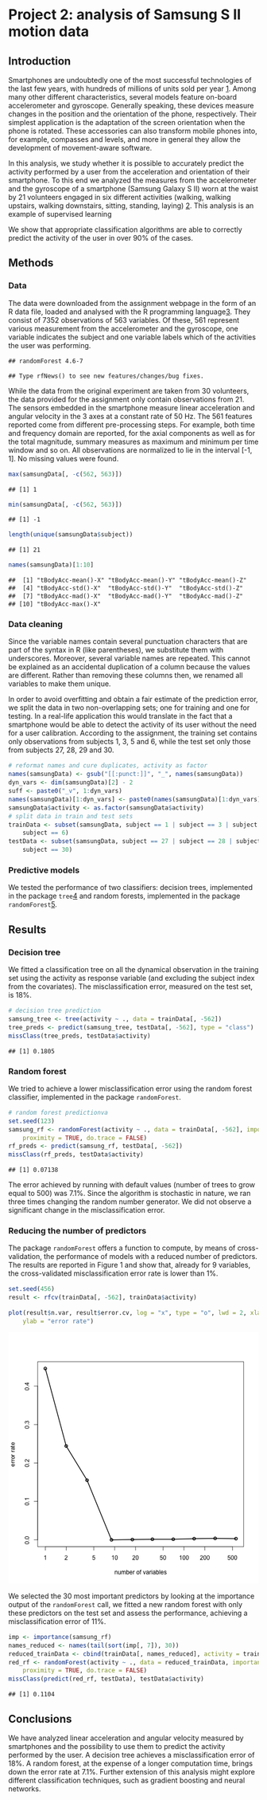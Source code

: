 Project 2: analysis of Samsung S II motion data
========================================================

## Introduction
Smartphones are undoubtedly one of the most successful technologies of the last
few years, with hundreds of millions of units sold per year [1][]. Among many
other different characteristics, several models feature on-board accelerometer
and gyroscope. Generally speaking, these devices measure changes in the position
and the orientation of the phone, respectively. Their simplest application is
the adaptation of the screen orientation when the phone is rotated.
These accessories can also transform mobile phones into, for example,
compasses and levels, and more in general they allow the development of
movement-aware software. 

In this analysis, we study whether it is possible to accurately predict the
activity performed by a user from the acceleration and orientation of their
smartphone. To this end we analyzed the measures from the accelerometer and the
gyroscope of a smartphone (Samsung Galaxy S II) worn at the waist by 21
volunteers engaged in six different activities (walking, walking upstairs,
walking downstairs, sitting, standing, laying) [2][]. This analysis is an
example of supervised learning

We show that appropriate classification algorithms are able to correctly
predict the activity of the user in over 90% of the cases.

## Methods
### Data
The data were downloaded from the assignment webpage in the form of an R data
file, loaded and analysed with the R programming language[3][].
They consist of 7352 observations of 563 variables. Of these, 561 represent
various measurement from the accelerometer and the gyroscope, one variable
indicates the subject and one variable labels which of the activities the
user was performing.


```
## randomForest 4.6-7
```

```
## Type rfNews() to see new features/changes/bug fixes.
```

While the data from the original experiment are taken from 30 volunteers, the
data provided for the assignment only contain observations from 21. The sensors
embedded in the smartphone measure linear acceleration and angular velocity in
the 3 axes at a constant rate of 50 Hz. The 561 features reported come from
different pre-processing steps. For example, both time and frequency domain are
reported, for the axial components as well as for the total magnitude, summary
measures as maximum and minimum per time window and so on. All observations
are normalized to lie in the interval [-1, 1]. No missing values were found.


```r
max(samsungData[, -c(562, 563)])
```

```
## [1] 1
```

```r
min(samsungData[, -c(562, 563)])
```

```
## [1] -1
```

```r
length(unique(samsungData$subject))
```

```
## [1] 21
```

```r
names(samsungData)[1:10]
```

```
##  [1] "tBodyAcc-mean()-X" "tBodyAcc-mean()-Y" "tBodyAcc-mean()-Z"
##  [4] "tBodyAcc-std()-X"  "tBodyAcc-std()-Y"  "tBodyAcc-std()-Z" 
##  [7] "tBodyAcc-mad()-X"  "tBodyAcc-mad()-Y"  "tBodyAcc-mad()-Z" 
## [10] "tBodyAcc-max()-X"
```


### Data cleaning
Since the variable names contain several punctuation characters that are part
of the syntax in R (like parentheses), we substitute them with underscores.
Moreover, several variable names are repeated. This cannot be explained as an
accidental duplication of a column because the values are different. Rather
than removing these columns then, we renamed all variables to make them unique.

In order to avoid overfitting and obtain a fair estimate of the prediction
error, we split the data in two non-overlapping sets; one for training and one
for testing. In a real-life application this would translate in the fact that
a smartphone would be able to detect the activity of its user without the need
for a user calibration. According to the assignment, the training set contains
only observations from subjects 1, 3, 5 and 6, while the test set only those
from subjects 27, 28, 29 and 30.


```r
# reformat names and cure duplicates, activity as factor
names(samsungData) <- gsub("[[:punct:]]", "_", names(samsungData))
dyn_vars <- dim(samsungData)[2] - 2
suff <- paste0("_v", 1:dyn_vars)
names(samsungData)[1:dyn_vars] <- paste0(names(samsungData)[1:dyn_vars], suff)
samsungData$activity <- as.factor(samsungData$activity)
# split data in train and test sets
trainData <- subset(samsungData, subject == 1 | subject == 3 | subject == 5 | 
    subject == 6)
testData <- subset(samsungData, subject == 27 | subject == 28 | subject == 29 | 
    subject == 30)
```


### Predictive models
We tested the performance of two classifiers: decision trees, implemented in
the package `tree`[4][] and random forests, implemented in the package
`randomForest`[5][].

## Results

### Decision tree
We fitted a classification tree on all the dynamical observation in the
training set using the activity as response variable (and excluding the
subject index from the covariates). The misclassification error, measured on
the test set, is 18%.

```r
# decision tree prediction
samsung_tree <- tree(activity ~ ., data = trainData[, -562])
tree_preds <- predict(samsung_tree, testData[, -562], type = "class")
missClass(tree_preds, testData$activity)
```

```
## [1] 0.1805
```


### Random forest
We tried to achieve a lower misclassification error using the random forest
classifier, implemented in the package `randomForest`.

```r
# random forest predictionva
set.seed(123)
samsung_rf <- randomForest(activity ~ ., data = trainData[, -562], importance = TRUE, 
    proximity = TRUE, do.trace = FALSE)
rf_preds <- predict(samsung_rf, testData[, -562])
missClass(rf_preds, testData$activity)
```

```
## [1] 0.07138
```

The error achieved by running with default values (number of trees to grow equal
to 500) was 7.1%. Since the algorithm is stochastic in nature, we ran three
times changing the random number generator. We did not observe a significant
change in the misclassification error.

### Reducing the number of predictors
The package `randomForest` offers a function to compute, by means of
cross-validation, the performance of models with a reduced number of
predictors. The results are reported in Figure 1 and show that, already for 9
variables, the cross-validated misclassification error rate is lower than 1%.


```r
set.seed(456)
result <- rfcv(trainData[, -562], trainData$activity)
```



```r
plot(result$n.var, result$error.cv, log = "x", type = "o", lwd = 2, xlab = "number of variables", 
    ylab = "error rate")
```

![plot of chunk plot_reduced](figure/plot_reduced.png) 


We selected the 30 most important predictors by looking at the importance
output of the `randomForest` call, we fitted a new random forest with only
these predictors on the test set and assess the performance, achieving a
misclassification error of 11%.


```r
imp <- importance(samsung_rf)
names_reduced <- names(tail(sort(imp[, 7]), 30))
reduced_trainData <- cbind(trainData[, names_reduced], activity = trainData$activity)
red_rf <- randomForest(activity ~ ., data = reduced_trainData, importance = TRUE, 
    proximity = TRUE, do.trace = FALSE)
missClass(predict(red_rf, testData), testData$activity)
```

```
## [1] 0.1104
```


## Conclusions
We have analyzed linear acceleration and angular velocity measured by smartphones
and the possibility to use them to predict the activity performed by the user.
A decision tree achieves a misclassification error of 18%. A random forest, at
the expense of a longer computation time, brings down the error rate at 7.1%.
Further extension of this analysis might explore different classification
techniques, such as gradient boosting and neural networks.

[1]: http://finance.yahoo.com/news/samsung-dominates-android-trounces-apple-234600155.html
[2]: http://archive.ics.uci.edu/ml/datasets/Human+Activity+Recognition+Using+Smartphones
[3]: http://www.R-project.org
[4]: http://cran.r-project.org/web/packages/tree/index.html
[5]: http://cran.r-project.org/web/packages/randomForest/index.html
